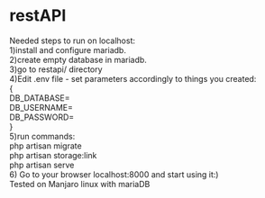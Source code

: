 # restAPI
Needed steps to run on localhost:<br>
1)install and configure mariadb.<br>
2)create  empty database in mariadb.<br>
3)go to restapi/ directory<br>
4)Edit .env file - set parameters accordingly to things you created:<br>
      {<br>
        DB_DATABASE=<br>
        DB_USERNAME=<br>
        DB_PASSWORD=<br>
        }<br>
5)run commands:<br>
php artisan migrate<br>
php artisan storage:link<br>
php artisan serve<br>
6) Go to your browser localhost:8000 and start using it:)<br>
Tested on Manjaro linux with mariaDB
